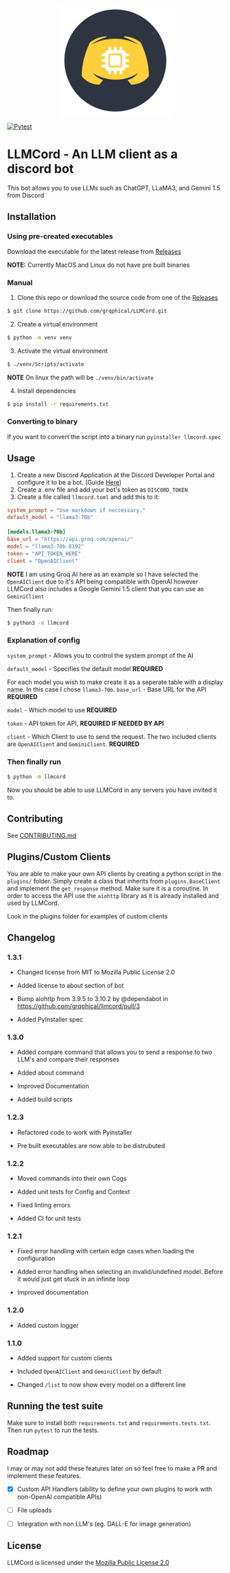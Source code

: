 <p align="center">
    <img src="https://github.com/grqphical/llmcord/blob/main/llmcord_logo.png" width="256" height="256"/>
</p>

[![Pytest](https://github.com/grqphical/llmcord/actions/workflows/python-test.yml/badge.svg)](https://github.com/grqphical/llmcord/actions/workflows/python-test.yml)

# LLMCord - An LLM client as a discord bot

This bot allows you to use LLMs such as ChatGPT, LLaMA3, and Gemini 1.5 from Discord

## Installation

### Using pre-created executables

Download the executable for the latest release from [Releases](https://github.com/grqphical/llmcord/releases)

**NOTE:** Currently MacOS and Linux do not have pre built binaries

### Manual

1. Clone this repo or download the source code from one of the [Releases](https://github.com/grqphical/llmcord/releases)

```bash
$ git clone https://github.com/grqphical/LLMCord.git
```

2. Create a virtual environment

```bash
$ python -m venv venv
```

3. Activate the virtual environment

```bash
$ ./venv/Scripts/activate
```

**NOTE** On linux the path will be `./venv/bin/activate`

4. Install dependencies

```bash
$ pip install -r requirements.txt
```

### Converting to binary

If you want to convert the script into a binary run `pyinstaller llmcord.spec`

## Usage

1. Create a new Discord Application at the Discord Developer Portal and configure it to be a bot. (Guide [Here](https://discordpy.readthedocs.io/en/stable/discord.html))
2. Create a .env file and add your bot's token as `DISCORD_TOKEN`
3. Create a file called `llmcord.toml` and add this to it:

```toml
system_prompt = "Use markdown if neccessary."
default_model = "llama3-70b"

[models.llama3-70b]
base_url = "https://api.groq.com/openai/"
model = "llama3-70b-8192"
token = "API_TOKEN_HERE"
client = "OpenAIClient"
```

**NOTE** I am using Groq AI here as an example so I have selected the `OpenAIClient` due to it's API being compatible with OpenAI however LLMCord also includes a Google Gemini 1.5 client that you can use as `GeminiClient`

Then finally run:

```bash
$ python3 -m llmcord
```

### Explanation of config

`system_prompt` - Allows you to control the system prompt of the AI

`default_model` - Specifies the default model **REQUIRED**

For each model you wish to make create it as a seperate table with a display name. In this case I chose `llama3-70b`.
`base_url` - Base URL for the API **REQUIRED**

`model` - Which model to use **REQUIRED**

`token` - API token for API, **REQUIRED IF NEEDED BY API**

`client` - Which Client to use to send the request. The two included clients are `OpenAIClient` and `GeminiClient`. **REQUIRED**

### Then finally run

```bash
$ python -m llmcord
```

Now you should be able to use LLMCord in any servers you have invited it to.

## Contributing

See [CONTRIBUTING.md](https://github.com/grqphical/llmcord/blob/main/CONTRIBUTING.md)

## Plugins/Custom Clients

You are able to make your own API clients by creating a python script in the `plugins/` folder. Simply create a class that inherits from `plugins.BaseClient` and implement
the `get_response` method. Make sure it is a coroutine. In order to access the API use the `aiohttp` library as it is already installed and used by LLMCord.

Look in the plugins folder for examples of custom clients

## Changelog

### 1.3.1

- Changed license from MIT to Mozilla Public License 2.0

- Added license to about section of bot

- Bump aiohttp from 3.9.5 to 3.10.2 by @dependabot in https://github.com/grqphical/llmcord/pull/3

- Added PyInstaller spec

### 1.3.0

- Added compare command that allows you to send a response to two LLM's and compare their responses

- Added about command

- Improved Documentation

- Added build scripts

### 1.2.3

- Refactored code to work with Pyinstaller

- Pre built executables are now able to be distrubuted

### 1.2.2

- Moved commands into their own Cogs

- Added unit tests for Config and Context

- Fixed linting errors

- Added CI for unit tests

### 1.2.1

- Fixed error handling with certain edge cases when loading the configuration

- Added error handling when selecting an invalid/undefined model. Before it would just get stuck in an infinite loop

- Improved documentation

### 1.2.0

- Added custom logger

### 1.1.0

- Added support for custom clients

- Included `OpenAIClient` and `GeminiClient` by default

- Changed `/list` to now show every model on a different line

## Running the test suite

Make sure to install both `requirements.txt` and `requirements.tests.txt`. Then run `pytest` to run the tests.

## Roadmap

I may or may not add these features later on so feel free to make a PR and implement these features.

- [x] Custom API Handlers (ability to define your own plugins to work with non-OpenAI compatible APIs)

- [ ] File uploads

- [ ] Integration with non LLM's (eg. DALL-E for image generation)

## License

LLMCord is licensed under the [Mozilla Public License 2.0](https://github.com/grqphical/llmcord/blob/main/LICENSE)
